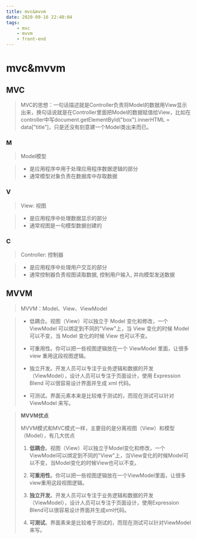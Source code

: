 ```yaml
---
title: mvc&mvvm
date: 2020-09-16 22:40:04
tags:
	- mvc
	- mvvm
	- front-end
---
```


# mvc&mvvm

## MVC

> MVC的思想：一句话描述就是Controller负责将Model的数据用View显示出来，换句话说就是在Controller里面把Model的数据赋值给View，比如在controller中写document.getElementById("box").innerHTML = data[”title”]，只是还没有刻意建一个Model类出来而已。

### M

> Model模型

> - 是应用程序中用于处理应用程序数据逻辑的部分
> - 通常模型对象负责在数据库中存取数据

### V

> View: 视图

> - 是应用程序中处理数据显示的部分
> - 通常视图是一句模型数据创建的

### C

> Controller: 控制器

> - 是应用程序中处理用户交互的部分
> - 通常控制器负责视图读取数据, 控制用户输入, 并向模型发送数据

## MVVM

>  MVVM：Model、View、ViewModel

> - 低耦合。视图（View）可以独立于 Model 变化和修改，一个 ViewModel 可以绑定到不同的"View"上，当 View 变化的时候 Model 可以不变，当 Model 变化的时候 View 也可以不变。
> - 可重用性。你可以把一些视图逻辑放在一个 ViewModel 里面，让很多 view 重用这段视图逻辑。
> - 独立开发。开发人员可以专注于业务逻辑和数据的开发（ViewModel），设计人员可以专注于页面设计，使用 Expression Blend 可以很容易设计界面并生成 xml 代码。
>
> - 可测试。界面元素本来是比较难于测试的，而现在测试可以针对 ViewModel 来写。

> **MVVM优点**
>
> MVVM模式和MVC模式一样，主要目的是分离视图（View）和模型（Model），有几大优点
>
> 1. **低耦合**。视图（View）可以独立于Model变化和修改，一个ViewModel可以绑定到不同的"View"上，当View变化的时候Model可以不变，当Model变化的时候View也可以不变。
>
> 2. **可重用性**。你可以把一些视图逻辑放在一个ViewModel里面，让很多view重用这段视图逻辑。
>
> 3. **独立开发**。开发人员可以专注于业务逻辑和数据的开发（ViewModel），设计人员可以专注于页面设计，使用Expression Blend可以很容易设计界面并生成xml代码。
>
> 4. **可测试**。界面素来是比较难于测试的，而现在测试可以针对ViewModel来写。

